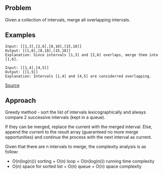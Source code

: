 ## Problem
Given a collection of intervals, merge all overlapping intervals.

## Examples
```
Input: [[1,3],[2,6],[8,10],[15,18]]
Output: [[1,6],[8,10],[15,18]]
Explanation: Since intervals [1,3] and [2,6] overlaps, merge them into [1,6].
```
```
Input: [[1,4],[4,5]]
Output: [[1,5]]
Explanation: Intervals [1,4] and [4,5] are considerred overlapping.
```

[Source](https://leetcode.com/problems/merge-intervals/description/)

## Approach
Greedy method - sort the list of intervals lexicographically and always compare 2 successive intervals (kept in a queue).

If they can be merged, replace the current with the merged interval. Else, append the current to the result array (guaranteed no more merge opportunities) and continue the process with the next interval as current.

Given that there are n intervals to merge, the complexity analysis is as follow:
* O(n(log(n))) sorting + O(n) loop = O(n(log(n))) running time complexity
* O(n) space for sorted list + O(n) queue = O(n) space complexity
